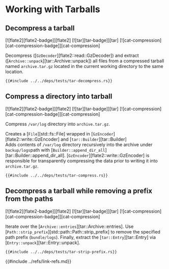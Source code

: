 # Working with Tarballs

## Decompress a tarball

[![flate2][flate2-badge]][flate2]  [![tar][tar-badge]][tar]  [![cat-compression][cat-compression-badge]][cat-compression]

Decompress ([`GzDecoder`][flate2::read::GzDecoder]) and extract ([`Archive::unpack`][tar::Archive::unpack]) all files from a compressed tarball named `archive.tar.gz` located in the current working directory to the same location.

```rust,editable,no_run
{{#include ../../deps/tests/tar-decompress.rs}}
```

## Compress a directory into tarball

[![flate2][flate2-badge]][flate2]  [![tar][tar-badge]][tar]  [![cat-compression][cat-compression-badge]][cat-compression]

Compress `/var/log` directory into `archive.tar.gz`.

Creates a [`File`][std::fs::File] wrapped in [`GzEncoder`][flate2::write::GzEncoder] and [`tar::Builder`][tar::Builder] </br>Adds contents of `/var/log` directory recursively into the archive under `backup/logs`path with [`Builder::append_dir_all`][tar::Builder::append_dir_all]. [`GzEncoder`][flate2::write::GzEncoder] is responsible for transparently compressing the data prior to writing it into `archive.tar.gz`.

```rust,editable,no_run
{{#include ../../deps/tests/tar-compress.rs}}
```

## Decompress a tarball while removing a prefix from the paths

[![flate2][flate2-badge]][flate2]  [![tar][tar-badge]][tar]  [![cat-compression][cat-compression-badge]][cat-compression]

Iterate over the [`Archive::entries`][tar::Archive::entries]. Use [`Path::strip_prefix`][std::path::Path::strip_prefix] to remove the specified path prefix (`bundle/logs`). Finally, extract the [`tar::Entry`][tar::Entry] via [`Entry::unpack`][tar::Entry::unpack].

```rust,editable,no_run
{{#include ../../deps/tests/tar-strip-prefix.rs}}
```

{{#include ../refs/link-refs.md}}

